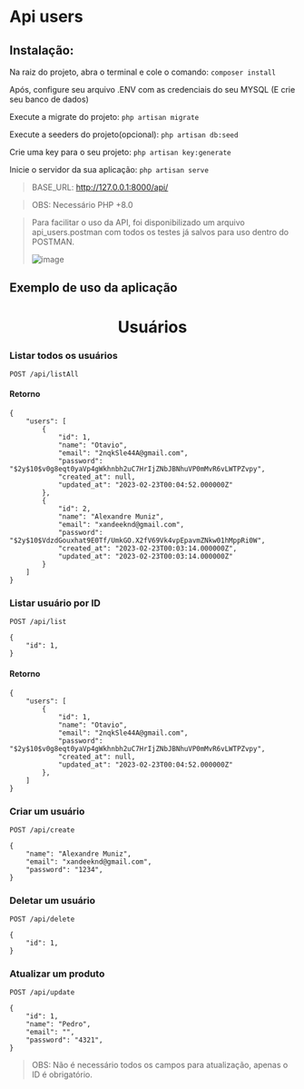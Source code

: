 # Api users

## Instalação:

Na raiz do projeto, abra o terminal e cole o comando: `composer install`

Após, configure seu arquivo .ENV com as credenciais do seu MYSQL (E crie seu banco de dados)

Execute a migrate do projeto: `php artisan migrate`

Execute a seeders do projeto(opcional): `php artisan db:seed`

Crie uma key para o seu projeto: `php artisan key:generate`

Inicie o servidor da sua aplicação: `php artisan serve`

> BASE_URL: http://127.0.0.1:8000/api/

> OBS: Necessário PHP +8.0

> Para facilitar o uso da API, foi disponibilizado um arquivo api_users.postman com todos os testes já salvos para uso dentro do POSTMAN.
> 
> ![image](https://repository-images.githubusercontent.com/605341851/d0976964-97a0-47e2-a44c-109a23238fe0)

## Exemplo de uso da aplicação


<h1 align="center">
Usuários
</h1>

### Listar todos os usuários
```
POST /api/listAll
```
#### Retorno
```
{
    "users": [
        {
            "id": 1,
            "name": "Otavio",
            "email": "2nqkSle44A@gmail.com",
            "password": "$2y$10$v0g8eqt0yaVp4gWkhnbh2uC7HrIjZNbJBNhuVP0mMvR6vLWTPZvpy",
            "created_at": null,
            "updated_at": "2023-02-23T00:04:52.000000Z"
        },
        {
            "id": 2,
            "name": "Alexandre Muniz",
            "email": "xandeeknd@gmail.com",
            "password": "$2y$10$VdzdGouxhat9E0Tf/UmkGO.X2fV69Vk4vpEpavmZNkw01hMppRi0W",
            "created_at": "2023-02-23T00:03:14.000000Z",
            "updated_at": "2023-02-23T00:03:14.000000Z"
        }
    ]
}
```

### Listar usuário por ID
```
POST /api/list
```
```
{
    "id": 1, 
}
```
#### Retorno
```
{
    "users": [
        {
            "id": 1,
            "name": "Otavio",
            "email": "2nqkSle44A@gmail.com",
            "password": "$2y$10$v0g8eqt0yaVp4gWkhnbh2uC7HrIjZNbJBNhuVP0mMvR6vLWTPZvpy",
            "created_at": null,
            "updated_at": "2023-02-23T00:04:52.000000Z"
        },
    ]
}
```


### Criar um usuário
```
POST /api/create
```
```
{
    "name": "Alexandre Muniz",
    "email": "xandeeknd@gmail.com",
    "password": "1234",
}
```



### Deletar um usuário
```
POST /api/delete
```
```
{
    "id": 1, 
}
```



### Atualizar um produto
```
POST /api/update
```
```
{
    "id": 1, 
    "name": "Pedro",
    "email": "",
    "password": "4321",
}
```
> OBS: Não é necessário todos os campos para atualização, apenas o ID é obrigatório.


